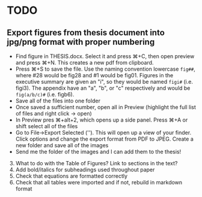 # TODO

## Export figures from thesis document into jpg/png format with proper numbering

* Find figure in THESIS.docx. Select it and press ⌘+C, then open preview and press ⌘+N. This creates a new pdf from clipboard.
* Press ⌘+S to save the file. Use the naming convention lowercase `fig##`, where #28 would be fig28 and #1 would be fig01. Figures in the executive summary are given an "i", so they would be named `figi#` (i.e. figi3). The appendix have an "a", "b", or "c" respectively and would be `fig(a/b/c)#` (i.e. figb6).
* Save all of the files into one folder
* Once saved a sufficient number, open all in Preview (highlight the full list of files and right click -> open)
* In Preview pres ⌘+alt+2, which opens up a side panel. Press ⌘+A or shift select all of the files
* Go to File->Export Selected (''). This will open up a view of your finder. Click options and change the export format from PDF to JPEG. Create a new folder and save all of the images
* Send me the folder of the images and I can add them to the thesis!


3. What to do with the Table of Figures? Link to sections in the text?
5. Add bold/italics for subheadings used throughout paper
7. Check that equations are formatted correctly
8. Check that all tables were imported and if not, rebuild in markdown format
